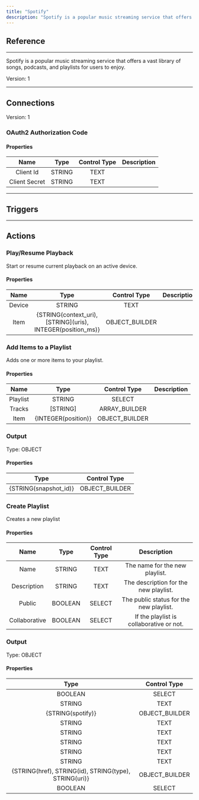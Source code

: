 ```yaml
---
title: "Spotify"
description: "Spotify is a popular music streaming service that offers a vast library of songs, podcasts, and playlists for users to enjoy."
---
```

## Reference
<hr />

Spotify is a popular music streaming service that offers a vast library of songs, podcasts, and playlists for users to enjoy.



Version: 1

<hr />



## Connections

Version: 1


### OAuth2 Authorization Code

#### Properties

|      Name      |     Type     |     Control Type     |     Description     |
|:--------------:|:------------:|:--------------------:|:-------------------:|
| Client Id | STRING | TEXT  |  |
| Client Secret | STRING | TEXT  |  |





<hr />



## Triggers



<hr />



## Actions


### Play/Resume Playback
Start or resume current playback on an active device.

#### Properties

|      Name      |     Type     |     Control Type     |     Description     |
|:--------------:|:------------:|:--------------------:|:-------------------:|
| Device | STRING | TEXT  |  |
| Item | {STRING\(context_uri), [STRING]\(uris), INTEGER\(position_ms)} | OBJECT_BUILDER  |  |




### Add Items to a Playlist
Adds one or more items to your playlist.

#### Properties

|      Name      |     Type     |     Control Type     |     Description     |
|:--------------:|:------------:|:--------------------:|:-------------------:|
| Playlist | STRING | SELECT  |  |
| Tracks | [STRING] | ARRAY_BUILDER  |  |
| Item | {INTEGER\(position)} | OBJECT_BUILDER  |  |


### Output



Type: OBJECT


#### Properties

|     Type     |     Control Type     |
|:------------:|:--------------------:|
| {STRING\(snapshot_id)} | OBJECT_BUILDER  |






### Create Playlist
Creates a new playlist

#### Properties

|      Name      |     Type     |     Control Type     |     Description     |
|:--------------:|:------------:|:--------------------:|:-------------------:|
| Name | STRING | TEXT  |  The name for the new playlist.  |
| Description | STRING | TEXT  |  The description for the new playlist.  |
| Public | BOOLEAN | SELECT  |  The public status for the new playlist.  |
| Collaborative | BOOLEAN | SELECT  |  If the playlist is collaborative or not.  |


### Output



Type: OBJECT


#### Properties

|     Type     |     Control Type     |
|:------------:|:--------------------:|
| BOOLEAN | SELECT  |
| STRING | TEXT  |
| {STRING\(spotify)} | OBJECT_BUILDER  |
| STRING | TEXT  |
| STRING | TEXT  |
| STRING | TEXT  |
| STRING | TEXT  |
| STRING | TEXT  |
| {STRING\(href), STRING\(id), STRING\(type), STRING\(uri)} | OBJECT_BUILDER  |
| BOOLEAN | SELECT  |






